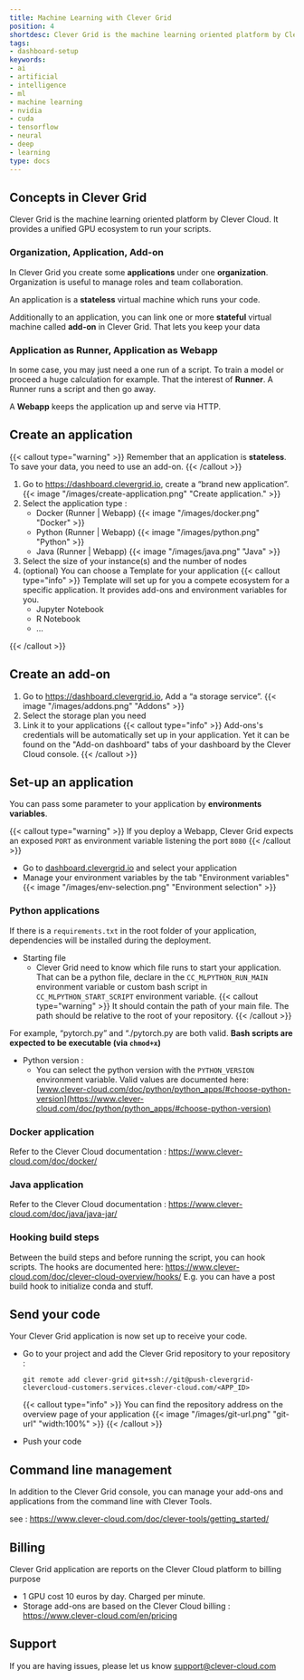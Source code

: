 ```yaml
---
title: Machine Learning with Clever Grid
position: 4
shortdesc: Clever Grid is the machine learning oriented platform by Clever Cloud. It provides a unified GPU ecosystem to run your scripts.
tags:
- dashboard-setup
keywords:
- ai
- artificial
- intelligence
- ml
- machine learning
- nvidia
- cuda
- tensorflow
- neural
- deep 
- learning
type: docs
---
```


## Concepts in Clever Grid

Clever Grid is the machine learning oriented platform by Clever Cloud. It provides a unified GPU ecosystem to run your scripts.

### Organization, Application, Add-on

In Clever Grid you create some **applications** under one **organization**.
Organization is useful to manage roles and team collaboration.

An application is a **stateless** virtual machine which runs your code.

Additionally to an application, you can link one or more **stateful** virtual machine called **add-on** in Clever Grid. That lets
you keep your data

### Application as Runner, Application as Webapp

In some case, you may just need a one run of a script. To train a model or proceed a huge calculation for example. That the
interest of **Runner**. A Runner runs a script and then go away.

A **Webapp** keeps the application up and serve via HTTP.

## Create an application

{{< callout type="warning" >}}
    Remember that an application is **stateless**. To save your data, you need to use an add-on.
{{< /callout >}}

1. Go to https://dashboard.clevergrid.io, create a “brand new application”.
{{< image "/images/create-application.png" "Create application." >}}
2. Select the application type :
   * Docker (Runner | Webapp)
   {{< image "/images/docker.png" "Docker" >}}
   * Python (Runner | Webapp)
   {{< image "/images/python.png" "Python" >}}
   * Java (Runner | Webapp)
   {{< image "/images/java.png" "Java" >}}
3. Select the size of your instance(s) and the number of nodes
4. (optional) You can choose a Template for your application
  {{< callout type="info" >}}
    Template will set up for you a compete ecosystem for a specific application. It provides add-ons and environment 
   variables for you.
   <ul>
      <li>Jupyter Notebook</li>
      <li>R Notebook</li>
      <li>…</li>
   </ul>
  {{< /callout >}}

## Create an add-on

1. Go to https://dashboard.clevergrid.io, Add a “a storage service”.
{{< image "/images/addons.png" "Addons" >}}
2. Select the storage plan you need
3. Link it to your applications
  {{< callout type="info" >}}
    Add-ons's credentials will be automatically set up in your application. Yet it can be found on the "Add-on dashboard" tabs of your dashboard by the Clever Cloud console.
  {{< /callout >}}


## Set-up an application

You can pass some parameter to your application by **environments variables**.

  {{< callout type="warning" >}}
    If you deploy a Webapp, Clever Grid expects an exposed `PORT` as environment variable listening the port `8080`
  {{< /callout >}}


- Go to [dashboard.clevergrid.io](https://dashboard.clevergrid.io) and select your application
- Manage your environment variables by the tab "Environment variables" 
{{< image "/images/env-selection.png" "Environment selection" >}}

### Python applications

If there is a `requirements.txt` in the root folder of your application, dependencies will be installed during the deployment.

* Starting file
  * Clever Grid need to know  which file runs to start your application. That can be a python file, declare in the
 `CC_MLPYTHON_RUN_MAIN` environment variable or custom bash script in `CC_MLPYTHON_START_SCRIPT` environment variable.
  {{< callout type="warning" >}}
    It should contain the path of your main file. The path should be relative to the root of your repository.
  {{< /callout >}}

For example, “pytorch.py” and “./pytorch.py are both valid.
**Bash scripts are expected to be executable (via `chmod+x`)** 

* Python version : 
  * You can select the python version with the `PYTHON_VERSION` environment variable. Valid values are documented here: [www.clever-cloud.com/doc/python/python_apps/#choose-python-version](https://www.clever-cloud.com/doc/python/python_apps/#choose-python-version)

### Docker application

Refer to the Clever Cloud documentation : https://www.clever-cloud.com/doc/docker/

### Java application

Refer to the Clever Cloud documentation : https://www.clever-cloud.com/doc/java/java-jar/

### Hooking build steps

Between the build steps and before running the script, you can hook scripts. The hooks are documented here: https://www.clever-cloud.com/doc/clever-cloud-overview/hooks/
E.g. you can have a post build hook to initialize conda and stuff.

## Send your code

Your Clever Grid application is now set up to receive your code.

* Go to your project and add the Clever Grid repository to your repository :

      git remote add clever-grid git+ssh://git@push-clevergrid-clevercloud-customers.services.clever-cloud.com/<APP_ID>
  {{< callout type="info" >}}
    You can find the repository address on the overview page of your application
    {{< image "/images/git-url.png" "git-url" "width:100%" >}}
  {{< /callout >}}

* Push your code

## Command line management

In addition to the Clever Grid console, you can manage your add-ons and applications from the command line with Clever Tools.

see : https://www.clever-cloud.com/doc/clever-tools/getting_started/

## Billing

Clever Grid application are reports on the Clever Cloud platform to billing purpose

* 1 GPU cost 10 euros by day. Charged per minute.
* Storage add-ons are based on the Clever Cloud billing : https://www.clever-cloud.com/en/pricing

## Support

If you are having issues, please let us know support@clever-cloud.com

